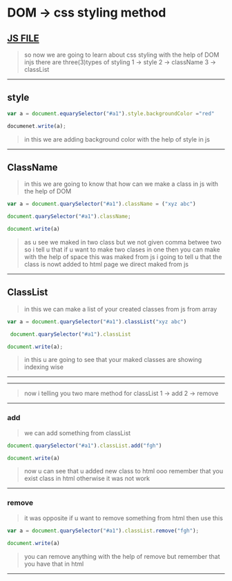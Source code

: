 # DOM -> css styling method
[JS FILE](../JS/65-DOM-CSS-styleing-method.js)
---
> so now we are going to learn about css styling with the help of DOM injs
there are three(3)types of styling 
1 -> style 
2 -> className
3 -> classList
---
## style
```javascript
var a = document.equarySelector("#a1").style.backgroundColor ="red"

documenet.write(a);
```
> in this we are adding background color with the help of style in js
---
## ClassName
> in this we are going to know that how can we make a class in js with the help of DOM
```javascript
var a = document.quarySelector("#a1").className = ("xyz abc")

document.quarySelector("#a1").className;

document.write(a)
```
> as u see we maked in two class but we not given comma betwee two so i tell u that if u want to make two clases in one then you can make with the help of space this was maked from js i going to tell u that the class is nowt added to html page we direct maked from js
---
## ClassList
> in this we can make a list of your created classes from js from array
```javascript 
var a = document.quarySelector("#a1").classList("xyz abc")

 document.quarySelector("#a1").classList

document.write(a);
```
> in this u are going to see that your maked classes are showing indexing wise
---
---
> now i telling you two mare method for classList
1 -> add
2 -> remove
---
### add 
> we can add something from classList
```javascript
document.quarySelector("#a1").classList.add("fgh")

document.write(a)
```
> now u can see that u added new class to html ooo remember that you exist class in html otherwise it was not work
---
### remove
> it was opposite if u want to remove something from html then use this 
```javascript
var a = document.quarySelector("#a1").classList.remove("fgh");

document.write(a)
```
> you can remove anything with the help of remove but remember that you have that in html 
---

